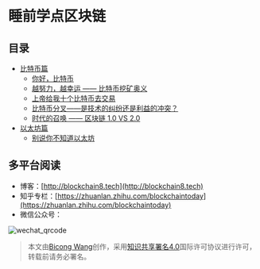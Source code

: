 # 睡前学点区块链

## 目录

* [比特币篇](btc/README.md)
  * [你好，比特币](btc/btc-1.md)
  * [越努力，越幸运 —— 比特币挖矿奥义](btc/btc-2.md)
  * [上帝给我十个比特币去交易](btc/btc-3.md)
  * [比特币分叉——是技术的纠纷还是利益的冲突？](btc/btc-4.md)
  * [时代的召唤 —— 区块链 1.0 VS 2.0](btc/btc-5.md)
* [以太坊篇](eth/README.md)
  * [别说你不知道以太坊](/eth/eth-1.md)

## 多平台阅读

* 博客：[http://blockchain8.tech](http://blockchain8.tech)
* 知乎专栏：[https://zhuanlan.zhihu.com/blockchaintoday](https://zhuanlan.zhihu.com/blockchaintoday)
* 微信公众号：            

![wechat\_qrcode](http://7xoqy3.com1.z0.glb.clouddn.com/wechat_public_account.jpg)

> 本文由[Bicong Wang](https://github.com/wangbicong)创作，采用[知识共享署名4.0](https://creativecommons.org/licenses/by/4.0/)国际许可协议进行许可，转载前请务必署名。



